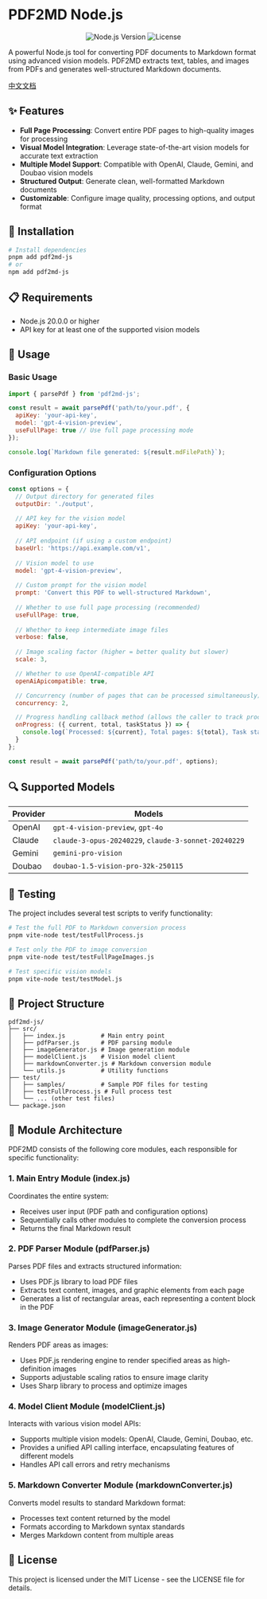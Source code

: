 # PDF2MD Node.js

<p align="center">
  <img src="https://img.shields.io/badge/node-%3E%3D%2020.0.0-brightgreen" alt="Node.js Version">
  <img src="https://img.shields.io/badge/license-MIT-blue" alt="License">
</p>

A powerful Node.js tool for converting PDF documents to Markdown format using advanced vision models. PDF2MD extracts text, tables, and images from PDFs and generates well-structured Markdown documents.

[中文文档](README.zh-CN.md)

## ✨ Features

- **Full Page Processing**: Convert entire PDF pages to high-quality images for processing
- **Visual Model Integration**: Leverage state-of-the-art vision models for accurate text extraction
- **Multiple Model Support**: Compatible with OpenAI, Claude, Gemini, and Doubao vision models
- **Structured Output**: Generate clean, well-formatted Markdown documents
- **Customizable**: Configure image quality, processing options, and output format

## 🚀 Installation

```bash
# Install dependencies
pnpm add pdf2md-js
# or
npm add pdf2md-js
```

## 📋 Requirements

- Node.js 20.0.0 or higher
- API key for at least one of the supported vision models

## 🔧 Usage

### Basic Usage

```javascript
import { parsePdf } from 'pdf2md-js';

const result = await parsePdf('path/to/your.pdf', {
  apiKey: 'your-api-key',
  model: 'gpt-4-vision-preview',
  useFullPage: true // Use full page processing mode
});

console.log(`Markdown file generated: ${result.mdFilePath}`);
```

### Configuration Options

```javascript
const options = {
  // Output directory for generated files
  outputDir: './output',
  
  // API key for the vision model
  apiKey: 'your-api-key',
  
  // API endpoint (if using a custom endpoint)
  baseUrl: 'https://api.example.com/v1',
  
  // Vision model to use
  model: 'gpt-4-vision-preview',
  
  // Custom prompt for the vision model
  prompt: 'Convert this PDF to well-structured Markdown',
  
  // Whether to use full page processing (recommended)
  useFullPage: true,
  
  // Whether to keep intermediate image files
  verbose: false,
  
  // Image scaling factor (higher = better quality but slower)
  scale: 3,

  // Whether to use OpenAI-compatible API
  openAiApicompatible: true,

  // Concurrency (number of pages that can be processed simultaneously)
  concurrency: 2,

  // Progress handling callback method (allows the caller to track processing progress; the entire conversion task is only considered complete when the taskStatus is finished)
  onProgress: ({ current, total, taskStatus }) => {
    console.log(`Processed: ${current}, Total pages: ${total}, Task status: ${taskStatus}`);
  }
};

const result = await parsePdf('path/to/your.pdf', options);
```

## 🔍 Supported Models

| Provider | Models |
|----------|--------|
| OpenAI   | `gpt-4-vision-preview`, `gpt-4o` |
| Claude   | `claude-3-opus-20240229`, `claude-3-sonnet-20240229` |
| Gemini   | `gemini-pro-vision` |
| Doubao   | `doubao-1.5-vision-pro-32k-250115` |

## 🧪 Testing

The project includes several test scripts to verify functionality:

```bash
# Test the full PDF to Markdown conversion process
pnpm vite-node test/testFullProcess.js

# Test only the PDF to image conversion
pnpm vite-node test/testFullPageImages.js

# Test specific vision models
pnpm vite-node test/testModel.js
```

## 📁 Project Structure

```
pdf2md-js/
├── src/
│   ├── index.js          # Main entry point
│   ├── pdfParser.js      # PDF parsing module
│   ├── imageGenerator.js # Image generation module
│   ├── modelClient.js    # Vision model client
│   ├── markdownConverter.js # Markdown conversion module
│   └── utils.js          # Utility functions
├── test/
│   ├── samples/          # Sample PDF files for testing
│   ├── testFullProcess.js # Full process test
│   └── ... (other test files)
└── package.json
```

## 🔄 Module Architecture

PDF2MD consists of the following core modules, each responsible for specific functionality:

### 1. Main Entry Module (index.js)

Coordinates the entire system:
- Receives user input (PDF path and configuration options)
- Sequentially calls other modules to complete the conversion process
- Returns the final Markdown result

### 2. PDF Parser Module (pdfParser.js)

Parses PDF files and extracts structured information:
- Uses PDF.js library to load PDF files
- Extracts text content, images, and graphic elements from each page
- Generates a list of rectangular areas, each representing a content block in the PDF

### 3. Image Generator Module (imageGenerator.js)

Renders PDF areas as images:
- Uses PDF.js rendering engine to render specified areas as high-definition images
- Supports adjustable scaling ratios to ensure image clarity
- Uses Sharp library to process and optimize images

### 4. Model Client Module (modelClient.js)

Interacts with various vision model APIs:
- Supports multiple vision models: OpenAI, Claude, Gemini, Doubao, etc.
- Provides a unified API calling interface, encapsulating features of different models
- Handles API call errors and retry mechanisms

### 5. Markdown Converter Module (markdownConverter.js)

Converts model results to standard Markdown format:
- Processes text content returned by the model
- Formats according to Markdown syntax standards
- Merges Markdown content from multiple areas

## 📄 License

This project is licensed under the MIT License - see the LICENSE file for details.
